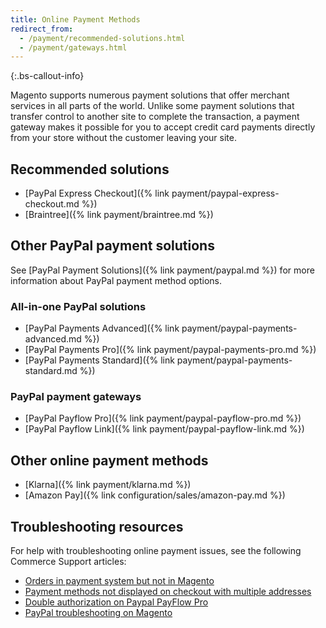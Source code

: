 ```yaml
---
title: Online Payment Methods
redirect_from:
  - /payment/recommended-solutions.html
  - /payment/gateways.html
---
```


{:.bs-callout-info}

Magento supports numerous payment solutions that offer merchant services in all parts of the world. Unlike some payment solutions that transfer control to another site to complete the transaction, a payment gateway makes it possible for you to accept credit card payments directly from your store without the customer leaving your site.

## Recommended solutions

- [PayPal Express Checkout]({% link payment/paypal-express-checkout.md %})
- [Braintree]({% link payment/braintree.md %})

## Other PayPal payment solutions

See [PayPal Payment Solutions]({% link payment/paypal.md %}) for more information about PayPal payment method options.

### All-in-one PayPal solutions

- [PayPal Payments Advanced]({% link payment/paypal-payments-advanced.md %})
- [PayPal Payments Pro]({% link payment/paypal-payments-pro.md %})
- [PayPal Payments Standard]({% link payment/paypal-payments-standard.md %})

### PayPal payment gateways

- [PayPal Payflow Pro]({% link payment/paypal-payflow-pro.md %})
- [PayPal Payflow Link]({% link payment/paypal-payflow-link.md %})

## Other online payment methods

- [Klarna]({% link payment/klarna.md %})
- [Amazon Pay]({% link configuration/sales/amazon-pay.md %})

## Troubleshooting resources

For help with troubleshooting online payment issues, see the following Commerce Support articles:

- [Orders in payment system but not in Magento](https://support.magento.com/hc/en-us/articles/360052430272)
- [Payment methods not displayed on checkout with multiple addresses](https://support.magento.com/hc/en-us/articles/360029360451)
- [Double authorization on Paypal PayFlow Pro](https://support.magento.com/hc/en-us/articles/360051109051)
- [PayPal troubleshooting on Magento](https://support.magento.com/hc/en-us/articles/115003846053)
